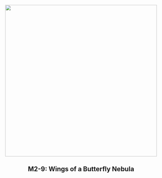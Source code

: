 
<p align="center"><img src="https://apod.nasa.gov/apod/image/2304/M2D9_HubbleSchmidt_985.jpg" width="500" height="500"></p>
<h2 align="center"> M2-9: Wings of a Butterfly Nebula </h2>
